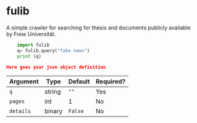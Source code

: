 # fulib
A simple crawler for searching for thesis and documents publicly available by Freie Universität.

```python
    import fulib
    q= fulib.query("fake news")
    print (q)
```


```json
Here goes your json object definition
```



| **Argument**   | **Type**        | **Default**    | **Required?** |
|----------------|-----------------|----------------|---------------|
| `q`            | string          | `""`           | Yes           |
| `pages`        | int             | 1              | No            |
| `details`      | binary          | `False`        | No            |


